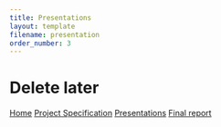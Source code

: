 ```yaml
---
title: Presentations
layout: template
filename: presentation
order_number: 3
--- 
```

# Delete later
[Home](index.md)
[Project Specification](projectspecification.md)
[Presentations](presentation.md)
[Final report](finalreport.md)